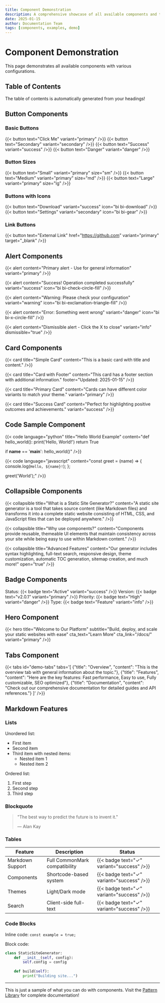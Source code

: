 ```yaml
---
title: Component Demonstration
description: A comprehensive showcase of all available components and their variants
date: 2025-01-15
author: Documentation Team
tags: [components, examples, demo]
---
```


# Component Demonstration

This page demonstrates all available components with various configurations.

## Table of Contents

The table of contents is automatically generated from your headings!

## Button Components

### Basic Buttons

{{< button text="Click Me" variant="primary" />}}
{{< button text="Secondary" variant="secondary" />}}
{{< button text="Success" variant="success" />}}
{{< button text="Danger" variant="danger" />}}

### Button Sizes

{{< button text="Small" variant="primary" size="sm" />}}
{{< button text="Medium" variant="primary" size="md" />}}
{{< button text="Large" variant="primary" size="lg" />}}

### Buttons with Icons

{{< button text="Download" variant="success" icon="bi bi-download" />}}
{{< button text="Settings" variant="secondary" icon="bi bi-gear" />}}

### Link Buttons

{{< button text="External Link" href="https://github.com" variant="primary" target="_blank" />}}

## Alert Components

{{< alert content="Primary alert - Use for general information" variant="primary" />}}

{{< alert content="Success! Operation completed successfully" variant="success" icon="bi bi-check-circle-fill" />}}

{{< alert content="Warning: Please check your configuration" variant="warning" icon="bi bi-exclamation-triangle-fill" />}}

{{< alert content="Error: Something went wrong" variant="danger" icon="bi bi-x-circle-fill" />}}

{{< alert content="Dismissible alert - Click the X to close" variant="info" dismissible="true" />}}

## Card Components

{{< card title="Simple Card" content="This is a basic card with title and content." />}}

{{< card title="Card with Footer" content="This card has a footer section with additional information." footer="Updated: 2025-01-15" />}}

{{< card title="Primary Card" content="Cards can have different color variants to match your theme." variant="primary" />}}

{{< card title="Success Card" content="Perfect for highlighting positive outcomes and achievements." variant="success" />}}

## Code Sample Component

{{< code language="python" title="Hello World Example" content="def hello_world():
    print('Hello, World!')
    return True

if __name__ == '__main__':
    hello_world()" />}}

{{< code language="javascript" content="const greet = (name) => {
    console.log(`Hello, ${name}!`);
};

greet('World');" />}}

## Collapsible Components

{{< collapsible title="What is a Static Site Generator?" content="A static site generator is a tool that takes source content (like Markdown files) and transforms it into a complete static website consisting of HTML, CSS, and JavaScript files that can be deployed anywhere." />}}

{{< collapsible title="Why use components?" content="Components provide reusable, themeable UI elements that maintain consistency across your site while being easy to use within Markdown content." />}}

{{< collapsible title="Advanced Features" content="Our generator includes syntax highlighting, full-text search, responsive design, theme customization, automatic TOC generation, sitemap creation, and much more!" open="true" />}}

## Badge Components

Status: {{< badge text="Active" variant="success" />}}
Version: {{< badge text="v2.0.1" variant="primary" />}}
Priority: {{< badge text="High" variant="danger" />}}
Type: {{< badge text="Feature" variant="info" />}}

## Hero Component

{{< hero title="Welcome to Our Platform" subtitle="Build, deploy, and scale your static websites with ease" cta_text="Learn More" cta_link="/docs/" variant="primary" />}}

## Tabs Component

{{< tabs id="demo-tabs" tabs='[
    {"title": "Overview", "content": "This is the overview tab with general information about the topic."},
    {"title": "Features", "content": "Here are the key features: Fast performance, Easy to use, Fully customizable, SEO optimized"},
    {"title": "Documentation", "content": "Check out our comprehensive documentation for detailed guides and API references."}
]' />}}

## Markdown Features

### Lists

Unordered list:
- First item
- Second item
- Third item with nested items:
  - Nested item 1
  - Nested item 2

Ordered list:
1. First step
2. Second step
3. Third step

### Blockquote

> "The best way to predict the future is to invent it."
> 
> — Alan Kay

### Tables

| Feature | Description | Status |
|---------|-------------|--------|
| Markdown Support | Full CommonMark compatibility | {{< badge text="✓" variant="success" />}} |
| Components | Shortcode-based system | {{< badge text="✓" variant="success" />}} |
| Themes | Light/Dark mode | {{< badge text="✓" variant="success" />}} |
| Search | Client-side full-text | {{< badge text="✓" variant="success" />}} |

### Code Blocks

Inline code: `const example = true;`

Block code:

```python
class StaticSiteGenerator:
    def __init__(self, config):
        self.config = config
    
    def build(self):
        print("Building site...")
```

---

This is just a sample of what you can do with components. Visit the [Pattern Library](/pattern-library/) for complete documentation!
